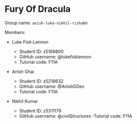 # Fury Of Dracula

Group name: `anish-luke-nikhil-rishabh`

Members:
- Luke Fisk-Lennon
  - Student ID: z5169800
  - GitHub username: @lukefisklennon
  - Tutorial code: F11A

- Anish Ghai
  - Student ID: z5218632
  - GitHub username: @AnishGDev
  - Tutorial code: F11A

- Nikhil Kumar
  - Student ID: z5311179
  - GitHub username: @civilStructures
  -Tutorial code: F11A